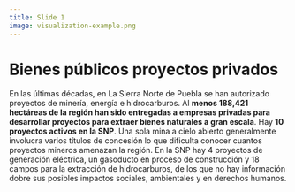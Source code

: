 ```yaml
---
title: Slide 1
image: visualization-example.png
---
```


# Bienes públicos proyectos privados

En las últimas décadas, en La Sierra Norte de Puebla se han autorizado proyectos de minería, energía e hidrocarburos. Al **menos 188,421 hectáreas de la región han sido entregadas a empresas privadas para desarrollar proyectos para extraer bienes naturales a gran escala**. Hay **10 proyectos activos en la SNP**. Una sola mina a cielo abierto generalmente involucra varios títulos de concesión lo que dificulta conocer cuantos proyectos mineros amenazan la región. En la SNP hay 4 proyectos de generación eléctrica, un gasoducto en proceso de construcción y 18 campos para la extracción de hidrocarburos, de los que no hay información dobre sus posibles impactos sociales, ambientales y en derechos humanos.
